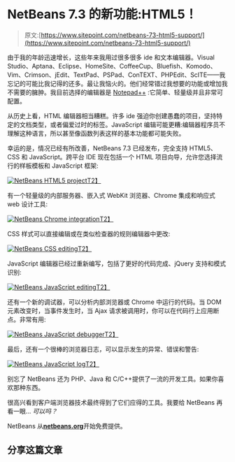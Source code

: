 # NetBeans 7.3 的新功能:HTML5！

> 原文:[https://www.sitepoint.com/netbeans-73-html5-support/](https://www.sitepoint.com/netbeans-73-html5-support/)

由于我的年龄迅速增长，这些年来我用过很多很多 ide 和文本编辑器。Visual Studio、Aptana、Eclipse、HomeSite、CoffeeCup、Bluefish、Komodo、Vim、Crimson、jEdit、TextPad、PSPad、ConTEXT、PHPEdit、ScITE——我忘记的可能比我记得的还多。最让我恼火的。他们经常错过我想要的功能或增加我不需要的臃肿。我目前选择的编辑器是 [Notepad++](https://www.notepad-plus-plus.org/) :它简单、轻量级并且非常可配置。

从历史上看，HTML 编辑器相当糟糕。许多 ide 强迫你创建愚蠢的项目，坚持特定的文档类型，或者偏爱过时的标签。JavaScript 编辑可能更糟:编辑器程序员不理解这种语言，所以甚至像函数列表这样的基本功能都可能失败。

幸运的是，情况已经有所改善，NetBeans 7.3 已经发布，完全支持 HTML5、CSS 和 JavaScript。跨平台 IDE 现在包括一个 HTML 项目向导，允许您选择流行的样板模板和 JavaScript 框架:

[![NetBeans HTML5 project](../Images/2676eb12e02f1125cf2f855b8ce451c7.png)T2】](https://wiki.netbeans.org/wiki/images/9/9b/Html5project-a2.png)

有一个轻量级的内部服务器、嵌入式 WebKit 浏览器、Chrome 集成和响应式 web 设计工具:

[![NetBeans Chrome integration](../Images/87576727e76f611e70a92293724a6a7c.png)T2】](https://wiki.netbeans.org/wiki/images/6/6d/Chrome-ext-resize-01.png)

CSS 样式可以直接编辑或在类似检查器的规则编辑器中更改:

[![NetBeans CSS editing](../Images/9fc7ebdc8c3bbe7b5925bc34fb9b84e8.png)T2】](https://wiki.netbeans.org/wiki/images/f/f6/RuleEditor.png)

JavaScript 编辑器已经过重新编写，包括了更好的代码完成、jQuery 支持和模式识别:

[![NetBeans JavaScript editing](../Images/c6a907006a96777691ba5ad8fa94d821.png)T2】](https://wiki.netbeans.org/wiki/images/2/2e/Nb72_JS_comment_generation_after.png)

还有一个新的调试器，可以分析内部浏览器或 Chrome 中运行的代码。当 DOM 元素改变时，当事件发生时，当 Ajax 请求被调用时，你可以在代码行上应用断点。非常有用:

[![NetBeans JavaScript debugger](../Images/741f5c68ac3691acf40c6b0897baa496.png)T2】](https://wiki.netbeans.org/wiki/images/a/a0/LineBreakpoints.png)

最后，还有一个很棒的浏览器日志，可以显示发生的异常、错误和警告:

[![NetBeans JavaScript log](../Images/7c91abe9da09d40bd51c36808ca90fde.png)T2】](https://wiki.netbeans.org/wiki/images/2/2e/Browserlog.png)

别忘了 NetBeans 还为 PHP、Java 和 C/C++提供了一流的开发工具。如果你喜欢那种东西。

很高兴看到客户端浏览器技术最终得到了它们应得的工具。我要给 NetBeans 再看一眼… *可以吗？*

NetBeans 从[**netbeans.org**](https://netbeans.org/)开始免费提供。

## 分享这篇文章